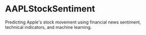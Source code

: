 # AAPLStockSentiment
Predicting Apple's stock movement using financial news sentiment, technical indicators, and machine learning.
